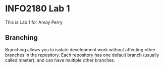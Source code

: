 # INFO2180 Lab 1

This is Lab 1 for Amoy Perry

## Branching
Branching allows you to isolate development work without
affecting other branches in the repository. Each repository
has one default branch (usually called master), and can have
multiple other branches.